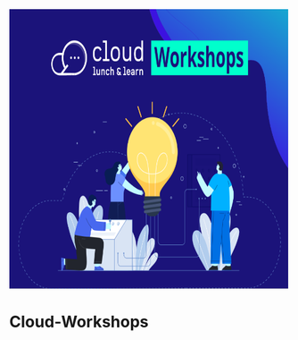 <img src="./CLL-Workshop-small.png" alt="CLL Cloud Workshops Logo" style="height: 500px; width:500px;"/>


# Cloud-Workshops
